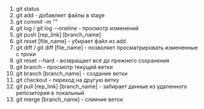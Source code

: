 1. git status
2. git add - добавляет файлы в stage
3. git commit -m ""
4. git log / git log --oneline - просмотр изменений
5. git push [rep_link] [branch_name]
6. git reset [file_name] - убирает файл из add
7. git diff / git diff [file_name] - позволяет просматрировать измененные с троки
8. git reset --hard - возвращает всё до прежнего сохранения 
9. git branch - просмотр текущей ветки
10. git branch [branch_name] - создание ветки
11. git checkout - переход на другую ветку
12. git pull [rep_link] [branch_name] - забирает данные из удаленного репозитория в локальный
13. git merge [branch_name] - слияние веток